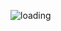 ![loading](https://github.com/codemohitpra03/example-django/assets/83945184/8dd38b9c-1528-435c-a7f4-345d9ee36d37)
